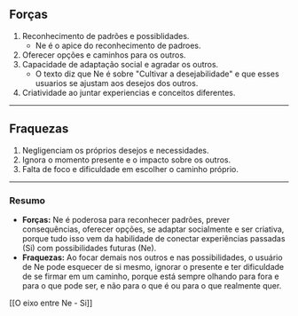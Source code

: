 
## Forças 
1. Reconhecimento de padrões e possiblidades. 
	- Ne é o apice do reconhecimento de padroes. 
2. Oferecer opções e caminhos para os outros. 
3. Capacidade de adaptação social e agradar os outros.
	- O texto diz que Ne é sobre "Cultivar a desejabilidade" e que esses usuarios se ajustam aos desejos dos outros. 
4. Criatividade ao juntar experiencias e conceitos diferentes. 

---

## Fraquezas 
1. Negligenciam os próprios desejos e necessidades.
2. Ignora o momento presente e o impacto sobre os outros. 
3. Falta de foco e dificuldade em escolher o caminho próprio.


----
### Resumo

- **Forças:**  Ne é poderosa para reconhecer padrões, prever consequências, oferecer opções, se adaptar socialmente e ser criativa, porque tudo isso vem da habilidade de conectar experiências passadas (Si) com possibilidades futuras (Ne).
- **Fraquezas:**  Ao focar demais nos outros e nas possibilidades, o usuário de Ne pode esquecer de si mesmo, ignorar o presente e ter dificuldade de se firmar em um caminho, porque está sempre olhando para fora e para o que pode ser, e não para o que é ou para o que realmente quer.

[[O eixo entre Ne - Si]]



